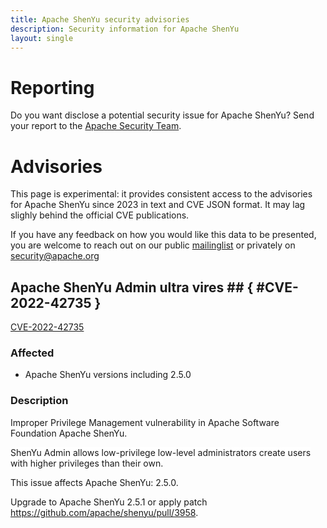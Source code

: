 ```yaml
---
title: Apache ShenYu security advisories
description: Security information for Apache ShenYu
layout: single
---
```


# Reporting

Do you want disclose a potential security issue for Apache ShenYu? Send your report to the  [Apache Security Team](mailto:security@apache.org).

# Advisories

This page is experimental: it provides consistent access to the advisories for Apache ShenYu since 2023 in text and CVE JSON format. It may lag slighly behind the official CVE publications. 

If you have any feedback on how you would like this data to be presented, you are welcome to reach out on our public [mailinglist](/mailinglist) or privately on [security@apache.org](mailto:security@apache.org)

## Apache ShenYu Admin ultra vires ## { #CVE-2022-42735 }

[CVE-2022-42735](./CVE-2022-42735.cve.json)

### Affected

* Apache ShenYu versions  including 2.5.0


### Description

Improper Privilege Management vulnerability in Apache Software Foundation Apache ShenYu.<br>

<span style="background-color: rgb(255, 255, 255);">ShenYu Admin allows low-privilege low-level administrators create users with higher privileges than their own.</span>

<p>This issue affects Apache ShenYu: 2.5.0.</p><p>Upgrade to Apache ShenYu 2.5.1 or apply patch <a target="_blank" rel="nofollow" href="https://github.com/apache/shenyu/pull/3958">https://github.com/apache/shenyu/pull/3958</a>.<br></p>